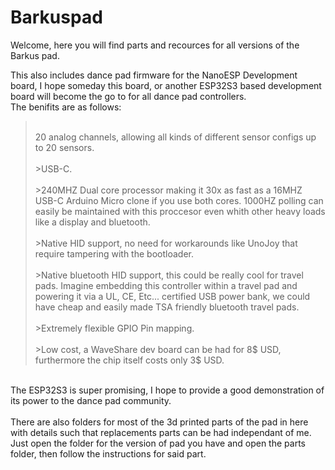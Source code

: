 # Barkuspad
Welcome, here you will find parts and recources for all versions of the Barkus pad.

This also includes dance pad firmware for the NanoESP Development board, I hope someday this board, or another ESP32S3 based development board will become the go to for all dance pad controllers.
<br>The benifits are as follows:
><br>20 analog channels, allowing all kinds of different sensor configs up to 20 sensors.
<br><br>>USB-C.
<br><br>>240MHZ Dual core processor making it 30x as fast as a 16MHZ USB-C Arduino Micro clone if you use both cores. 1000HZ polling can easily be maintained with this proccesor even whith other heavy loads like a display and bluetooth. 
<br><br>>Native HID support, no need for workarounds like UnoJoy that require tampering with the bootloader.
<br><br>>Native bluetooth HID support, this could be really cool for travel pads. Imagine embedding this controller within a travel pad and powering it via a UL, CE, Etc... certified USB power bank, we could have cheap and easily made TSA friendly bluetooth travel pads.
<br><br>>Extremely flexible GPIO Pin mapping.
<br><br>>Low cost, a WaveShare dev board can be had for 8$ USD, furthermore the chip itself costs only 3$ USD.
<br>
The ESP32S3 is super promising, I hope to provide a good demonstration of its power to the dance pad community.
<br><br>
There are also folders for most of the 3d printed parts of the pad in here with details such that replacements parts can be had independant of me. Just open the folder for the version of pad you have and open the parts folder, then follow the instructions for said part.
